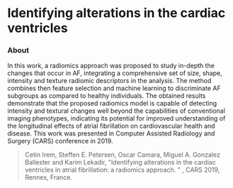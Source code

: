 # Identifying alterations in the cardiac ventricles
### About 
 In this work, a radiomics approach was proposed to study in-depth the changes that occur in AF, integrating a comprehensive set of size, shape, intensity and texture radiomic descriptors in the analysis. The method combines then feature selection and machine learning to discriminate AF subgroups as compared to healthy individuals. The obtained results demonstrate that the proposed radiomics model is capable of detecting intensity and textural changes well beyond the capabilities of conventional imaging phenotypes, indicating its potential for improved understanding of the longitudinal effects of atrial fibrillation on cardiovascular health and disease.
This work was presented in Computer Assisted Radiology and Surgery (CARS) conference in 2019.
> Cetin Irem, Steffen E. Petersen, Oscar Camara, Miguel A. Gonzalez Ballester and Karim Lekadir, "Identifying alterations in the cardiac ventricles in atrial fibrillation: a radiomics approach. " , CARS 2019, Rennes, France.

